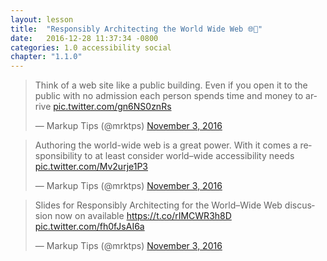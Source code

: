 ```yaml
---
layout: lesson
title:  "Responsibly Architecting the World Wide Web 🌐🤔"
date:   2016-12-28 11:37:34 -0800
categories: 1.0 accessibility social
chapter: "1.1.0"
---
```


<blockquote class="twitter-tweet" data-conversation="none" data-cards="hidden" data-lang="en"><p lang="en" dir="ltr">Think of a web site like a public building. Even if you open it to the public with no admission each person spends time and money to arrive <a href="https://t.co/gn6NS0znRs">pic.twitter.com/gn6NS0znRs</a></p>&mdash; Markup Tips (@mrktps) <a href="https://twitter.com/mrktps/status/794309888310726657">November 3, 2016</a></blockquote> 

<blockquote class="twitter-tweet" data-conversation="none" data-cards="hidden" data-lang="en"><p lang="en" dir="ltr">Authoring the world-wide web is a great power. With it comes a responsibility to at least consider world–wide accessibility needs <a href="https://t.co/Mv2urje1P3">pic.twitter.com/Mv2urje1P3</a></p>&mdash; Markup Tips (@mrktps) <a href="https://twitter.com/mrktps/status/794309405189820418">November 3, 2016</a></blockquote> 

<blockquote class="twitter-tweet" data-lang="en"><p lang="en" dir="ltr">Slides for Responsibly Architecting for the World–Wide Web discussion now on available <a href="https://t.co/rIMCWR3h8D">https://t.co/rIMCWR3h8D</a> <a href="https://t.co/fh0fJsAI6a">pic.twitter.com/fh0fJsAI6a</a></p>&mdash; Markup Tips (@mrktps) <a href="https://twitter.com/mrktps/status/794308789218529284">November 3, 2016</a></blockquote> 
